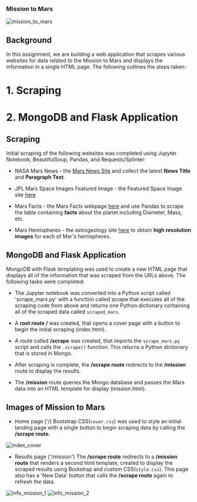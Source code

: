 ### Mission to Mars
![mission_to_mars]()

## Background
In this assignment, we are building a web application that scrapes various websites for data related to the Mission to Mars and displays the information in a single HTML page. The following outlines the steps taken:

# 1. Scraping
# 2. MongoDB and Flask Application

## Scraping
Initial scraping of the following websites was completed using Jupyter Notebook, BeautifulSoup, Pandas, and Requests/Splinter:

* NASA Mars News - the [Mars News Site](https://redplanetscience.com/) and collect the latest **News Title** and **Paragraph Text**.

* JPL Mars Space Images Featured Image - the Featured Space Image site [here](https://spaceimages-mars.com)

* Mars Facts - the Mars Facts webpage [here](https://galaxyfacts-mars.com) and use Pandas to scrape the table containing **facts** about the planet including Diameter, Mass, etc.

* Mars Hemispheres - the astrogeology site [here](https://marshemispheres.com/) to obtain **high resolution images** for each of Mar's hemispheres.

## MongoDB and Flask Application
MongoDB with Flask templating was used to create a new HTML page that displays all of the information that was scraped from the URLs above. The following tasks were completed:

* The Jupyter notebook was converted into a Python script called 'scrape_mars.py' with a function called scrape that executes all of the scraping code from above and returns one Python dictionary containing all of the scraped data called `scraped_mars`.

* A **root route /** was created, that opens a cover page with a button to begin the initial scraping (index.html).

* A route called **/scrape** was created, that imports the `scrape_mars.py` script and calls the `.scrape()` function. This returns a Python dictionary that is stored in Mongo. 

* After scraping is complete, the **/scrape route** redirects to the **/mission** route to display the results.

* The **/mission** route queries the Mongo database and passes the Mars data into an HTML template for display (mission.html).

## Images of Mission to Mars

* Home page ('/) 
Bootstrap CSS(`cover.css`) was used to style an initial landing page with a single button to begin scraping data by calling the **/scrape route**.

![index_cover]()

* Results page ('/mission')
The **/scrape route** redirects to a **/mission route** that renders a second html template, created to display the scraped results using Bootstrap and custom CSS(`style.css`). This page also has a 'New Data' button that calls the **/scrape route** again to refresh the data.

![info_mission_1]()
![info_mission_2]()

